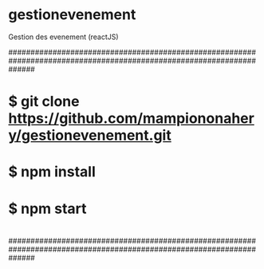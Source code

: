 # gestionevenement
Gestion des evenement (reactJS)

######################################################################################################################
#                                                                                                                    #
# $ git clone https://github.com/mampiononahery/gestionevenement.git                                                 #
# $ npm install                                                                                                      #
# $ npm start                                                                                                        #
#                                                                                                                    #
######################################################################################################################
